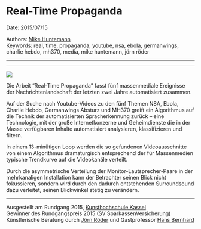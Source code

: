 # Real-Time Propaganda

Date: 2015/07/15

Authors: [Mike Huntemann](http://www.mikehuntemann.de)  
Keywords: real, time, propaganda, youtube, nsa, ebola, germanwings, charlie hebdo, mh370, media, mike huntemann, jörn röder

---
---

![](real-time-propaganda.jpg)

Die Arbeit “Real-Time Propaganda” fasst fünf massenmediale Ereignisse der Nachrichtenlandschaft der letzten zwei Jahre automatisiert zusammen.

Auf der Suche nach Youtube-Videos zu den fünf Themen NSA, Ebola, Charlie Hebdo, Germanwings Absturz und MH370 greift ein Algorithmus auf die Technik der automatisierten Spracherkennung zurück – eine Technologie, mit der große Internetkonzerne und Geheimdienste die in der Masse verfügbaren Inhalte automatisiert analysieren, klassifizieren und filtern. 

In einem 13-minütigen Loop werden die so gefundenen Videoausschnitte von einem Algorithmus dramaturgisch entsprechend der für Massenmedien typische Trendkurve auf die Videokanäle verteilt. 

Durch die asymmetrische Verteilung der Monitor-Lautsprecher-Paare in der mehrkanaligen Installation kann der Betrachter seinen Blick nicht fokussieren, sondern wird durch den dadurch entstehenden Surroundsound dazu verleitet, seinen Blickwinkel stetig zu verändern.

---

Ausgestellt am Rundgang 2015, [Kunsthochschule Kassel](http://www.kunsthochschulekassel.de)  
Gewinner des Rundgangspreis 2015 (SV SparkassenVersicherung)  
Künstlerische Beratung durch [Jörn Röder](http://www.joernroeder.de) und Gastprofessor [Hans Bernhard](http://www.ubermorgen.com)
 

